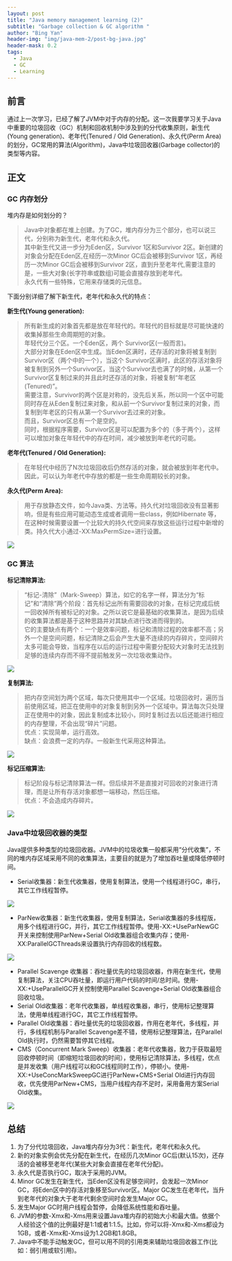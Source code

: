 ```yaml
---
layout: post
title: "Java memory management learning (2)"
subtitle: "Garbage collection & GC algorithm "
author: "Bing Yan"
header-img: "img/java-mem-2/post-bg-java.jpg"
header-mask: 0.2
tags:
  - Java
  - GC
  - Learning
---
```

## 前言
通过上一次学习，已经了解了JVM中对于内存的分配。这一次我要学习关于Java中重要的垃圾回收（GC）机制和回收机制中涉及到的分代收集原则，新生代(Young generation)、老年代(Tenured / Old Generation)、永久代(Perm Area)的划分，GC常用的算法(Algorithm)，Java中垃圾回收器(Garbage collector)的类型等内容。

## 正文
### GC 内存划分
堆内存是如何划分的？
>Java中对象都在堆上创建。为了GC，堆内存分为三个部分，也可以说三代，分别称为新生代，老年代和永久代。<br/>其中新生代又进一步分为Eden区，Survivor 1区和Survivor 2区。新创建的对象会分配在Eden区,在经历一次Minor GC后会被移到Survivor 1区，再经历一次Minor GC后会被移到Survivor 2区，直到升至老年代,需要注意的是，一些大对象(长字符串或数组)可能会直接存放到老年代。<br/>永久代有一些特殊，它用来存储类的元信息。

下面分别详细了解下新生代，老年代和永久代的特点：

**新生代(Young generation):**
>所有新生成的对象首先都是放在年轻代的。年轻代的目标就是尽可能快速的收集掉那些生命周期短的对象。<br/>年轻代分三个区。一个Eden区，两个 Survivor区(一般而言)。<br/>大部分对象在Eden区中生成。当Eden区满时，还存活的对象将被复制到Survivor区（两个中的一个），当这个 Survivor区满时，此区的存活对象将被复制到另外一个Survivor区，当这个Survivor去也满了的时候，从第一个Survivor区复制过来的并且此时还存活的对象，将被复制“年老区(Tenured)”。<br/>需要注意，Survivor的两个区是对称的，没先后关系，所以同一个区中可能同时存在从Eden复制过来对象，和从前一个Survivor复制过来的对象，而复制到年老区的只有从第一个Survivor去过来的对象。<br/>而且，Survivor区总有一个是空的。<br/>同时，根据程序需要，Survivor区是可以配置为多个的（多于两个），这样可以增加对象在年轻代中的存在时间，减少被放到年老代的可能。

**老年代(Tenured / Old Generation):**
>在年轻代中经历了N次垃圾回收后仍然存活的对象，就会被放到年老代中。因此，可以认为年老代中存放的都是一些生命周期较长的对象。

**永久代(Perm Area):**
>用于存放静态文件，如今Java类、方法等。持久代对垃圾回收没有显著影响，但是有些应用可能动态生成或者调用一些class，例如Hibernate 等，在这种时候需要设置一个比较大的持久代空间来存放这些运行过程中新增的类。持久代大小通过-XX:MaxPermSize=<N>进行设置。
  
 ![](/img/java-mem-2/generation.png) 

### GC 算法

**标记清除算法:**
>“标记-清除”（Mark-Sweep）算法，如它的名字一样，算法分为“标记”和“清除”两个阶段：首先标记出所有需要回收的对象，在标记完成后统一回收掉所有被标记的对象。之所以说它是最基础的收集算法，是因为后续的收集算法都是基于这种思路并对其缺点进行改进而得到的。<br/>
它的主要缺点有两个：一个是效率问题，标记和清除过程的效率都不高；另外一个是空间问题，标记清除之后会产生大量不连续的内存碎片，空间碎片太多可能会导致，当程序在以后的运行过程中需要分配较大对象时无法找到足够的连续内存而不得不提前触发另一次垃圾收集动作。

![](/img/java-mem-2/mark-sweep.jpg)


**复制算法:**
>把内存空间划为两个区域，每次只使用其中一个区域。垃圾回收时，遍历当前使用区域，把正在使用中的对象复制到另外一个区域中。算法每次只处理正在使用中的对象，因此复制成本比较小，同时复制过去以后还能进行相应的内存整理，不会出现“碎片”问题。<br/>优点：实现简单，运行高效。<br/>缺点：会浪费一定的内存。一般新生代采用这种算法。

![](/img/java-mem-2/copy.jpg)


**标记压缩算法:**
>标记阶段与标记清除算法一样。但后续并不是直接对可回收的对象进行清理，而是让所有存活对象都想一端移动，然后压缩。<br/>优点：不会造成内存碎片。

![](/img/java-mem-2/Mark-Compact.jpg)

### Java中垃圾回收器的类型

Java提供多种类型的垃圾回收器。JVM中的垃圾收集一般都采用“分代收集”，不同的堆内存区域采用不同的收集算法，主要目的就是为了增加吞吐量或降低停顿时间。
*   Serial收集器：新生代收集器，使用复制算法，使用一个线程进行GC，串行，其它工作线程暂停。

![](/img/java-mem-2/Serial-collector.jpg)

*   ParNew收集器：新生代收集器，使用复制算法，Serial收集器的多线程版，用多个线程进行GC，并行，其它工作线程暂停。使用-XX:+UseParNewGC开关来控制使用ParNew+Serial Old收集器组合收集内存；使用-XX:ParallelGCThreads来设置执行内存回收的线程数。

![](/img/java-mem-2/parnew-collector.jpg)

*   Parallel Scavenge 收集器：吞吐量优先的垃圾回收器，作用在新生代，使用复制算法，关注CPU吞吐量，即运行用户代码的时间/总时间。使用-XX:+UseParallelGC开关控制使用Parallel Scavenge+Serial Old收集器组合回收垃圾。
*   Serial Old收集器：老年代收集器，单线程收集器，串行，使用标记整理算法，使用单线程进行GC，其它工作线程暂停。
*   Parallel Old收集器：吞吐量优先的垃圾回收器，作用在老年代，多线程，并行，多线程机制与Parallel Scavenge差不错，使用标记整理算法，在Parallel Old执行时，仍然需要暂停其它线程。
*   CMS（Concurrent Mark Sweep）收集器：老年代收集器，致力于获取最短回收停顿时间（即缩短垃圾回收的时间），使用标记清除算法，多线程，优点是并发收集（用户线程可以和GC线程同时工作），停顿小。使用-XX:+UseConcMarkSweepGC进行ParNew+CMS+Serial Old进行内存回收，优先使用ParNew+CMS，当用户线程内存不足时，采用备用方案Serial Old收集。

![](/img/java-mem-2/CMS-collector.jpg)


## 总结
 1. 为了分代垃圾回收，Java堆内存分为3代：新生代，老年代和永久代。
 2. 新的对象实例会优先分配在新生代，在经历几次Minor GC后(默认15次)，还存活的会被移至老年代(某些大对象会直接在老年代分配)。
 3. 永久代是否执行GC，取决于采用的JVM。
 4. Minor GC发生在新生代，当Eden区没有足够空间时，会发起一次Minor GC，将Eden区中的存活对象移至Survivor区。Major GC发生在老年代，当升到老年代的对象大于老年代剩余空间时会发生Major GC。
 5. 发生Major GC时用户线程会暂停，会降低系统性能和吞吐量。
 6. JVM的参数-Xmx和-Xms用来设置Java堆内存的初始大小和最大值。依据个人经验这个值的比例最好是1:1或者1:1.5。比如，你可以将-Xmx和-Xms都设为1GB，或者-Xmx和-Xms设为1.2GB和1.8GB。
 7. Java中不能手动触发GC，但可以用不同的引用类来辅助垃圾回收器工作(比如：弱引用或软引用)。
